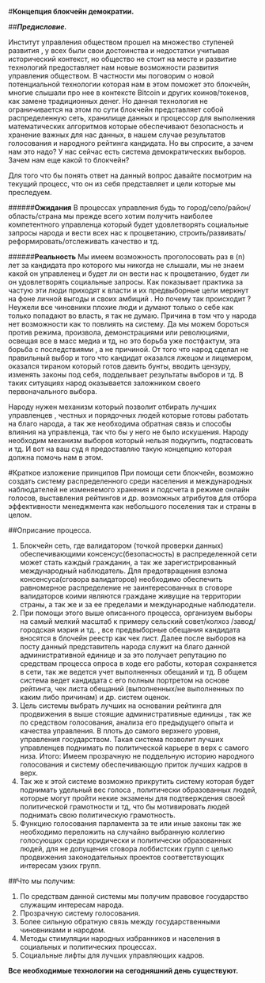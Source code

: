 #**Концепция блокчейн демократии.**

##_**Предисловие.**_

Институт управления обществом прошел на множество ступеней развития , у всех были свои достоинства и недостатки учитывая 
исторический контекст, но общество не стоит на месте и развитие технологий предоставляет нам новые возможности развития 
управления обществом. В частности мы поговорим о новой потенциальной технологии которая нам в этом поможет это блокчейн, 
многие слышали про нее в контексте Bitcoin и других коинов/токенов, как замене традиционных денег. Но данная технология 
не ограничивается  на этом по сути блокчейн представляет собой распределенную сеть, хранилище данных и процессор для 
выполнения математических алгоритмов которые обеспечивают безопасность и хранение важных для нас данных, в нашем случае 
результатов голосования и народного рейтинга кандидата. 
Но вы спросите, а зачем нам это надо? У нас сейчас есть система демократических выборов. Зачем нам еще какой то блокчейн? 

Для того что бы понять ответ на данный вопрос давайте посмотрим на текущий процесс, что он из себя представляет и 
цели которые мы преследуем.

######**Ожидания** 
В процессах управления будь то город/село/район/область/страна мы прежде всего хотим получить 
наиболее компетентного управленца который будет удовлетворять социальные запросы народа и вести всех нас к процветанию, 
строить/развивать/реформировать/отслеживать качество и тд.

######**Реальность** 
Мы имеем возможность проголосовать раз в (n) лет за кандидата про которого мы никогда не слышали, 
мы не знаем какой он управленец и будет ли он вести нас к процветанию, будет ли он удовлетворять 
социальные запросы. Как показывает практика за частую эти люди приходят к власти и их предвыборные цели меркнут на фоне 
личной выгоды и своих амбиций . Но почему так происходит ? Неужели все чиновники плохие люди и думают только о себе как 
только попадают во власть, я так не думаю. Причина в том что у народа нет возможности как то повлиять на систему. 
Да мы можем бороться против режима, произвола, демонстрациями или революциями, освещая все в масс медиа и тд, но это 
борьба уже постфактум, эта борьба с последствиями , а не причиной. От того что народ сделал не правильный выбор и 
того что кандидат оказался лжецом и лицемером, оказался тираном который готов давить бунты, вводить цензуру, изменять 
законы под себя, подделывает результаты выборов и тд. В таких ситуациях народ оказывается заложником своего 
первоначального выбора.
 
Народу нужен механизм который позволит отбирать лучших управленцев , честных и порядочных людей которые готовы 
работать на благо народа, а так же необходима обратная связь и способы влияния на управленца, так что бы у него не 
было искушения. Народу необходим механизм выборов который нельзя подкупить, подтасовать и тд. И вот на ваш суд я 
предоставляю такую концепцию которая должна помочь нам в этом.

#Краткое изложение принципов
При помощи сети блокчейн, возможно создать систему распределенного среди населения и международных наблюдателей 
не изменяемого хранения и подсчета в режиме онлайн голосов, выставления рейтингов и др. возможных атрибутов для 
отбора эффективности менеджмента как небольшого поселения так и страны в целом.

##Оприсание процесса.
1. Блокчейн сеть, где валидатором (точкой проверки данных) обеспечивающими консенсус(безопасность) в распределенной 
сети может стать каждый гражданин, а так же зарегистрированный международный наблюдатель. Для предотвращения взлома 
консенсуса(сговора валидаторов) необходимо обеспечить равномерное распределение не заинтересованных в сговоре валидаторов 
коими являются граждане живущие на территории страны, а так же и за ее пределами и международные наблюдатели.
2. При помощи этого выше описанного процесса, организуем выборы на самый мелкий масштаб к примеру сельский совет/колхоз
/завод/городская мэрия и тд. , все предвыборные обещания кандидата вносятся в блочейн реестр как чек лист. Далее после 
выборов на посту данный представитель народа служит на благо данной административной единице и за это получает репутацию 
по средствам процесса опроса в ходе его работы, которая сохраняется в сети, так же ведется учет выполненных обещаний и тд. 
В общем система ведет кандидата с его полным портретом на основе рейтинга, чек листа обещаний (выполненных/не выполненных 
по каким либо причинам) и др. систем оценок.
3. Цель системы выбрать лучших на основании рейтинга для продвижения в выше стоящие административные единицы , так же по 
средством голосования, анализа его предыдущего опыта и качества управления. В плоть до самого верхнего уровня, управления 
государством. Такая система позволит лучших управленцев поднимать по политической карьере в верх с самого низа. Итого: 
Имеем прозрачную не поддельную историю народного голосования и систему обеспечивающую приток лучших кадров в верх.
4. Так же к этой системе возможно прикрутить систему которая будет поднимать удельный вес голоса , политически 
образованных людей, которые могут пройти некие экзамены для подтверждения своей политической грамотности и тд, что бы 
мотивировать людей поднимать свою политическую грамотность.
5. Функцию голосования парламента за те или иные законы так же необходимо  переложить на случайно выбранную коллегию 
голосующих среди юридически и политически образованных людей,  для не допущения сговора лоббистских групп с целью 
продвижения законодательных проектов соответствующих интересам узких групп.

##Что мы получим:

1. По средствам данной системы мы получим правовое государство служащим интересам народа.
2. Прозрачную систему голосования.
3. Более сильную обратную связь между государственными чиновниками и народом.
4. Методы стимуляции народных избранников и населения в социальных и политических процессах.
5. Социальные лифты для лучших управляющих кадров.

**Все необходимые технологии на сегодняшний день существуют.**